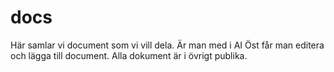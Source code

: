 # docs
Här samlar vi document som vi vill dela.
Är man med i AI Öst får man editera och lägga till document.
Alla dokument är i övrigt publika.
